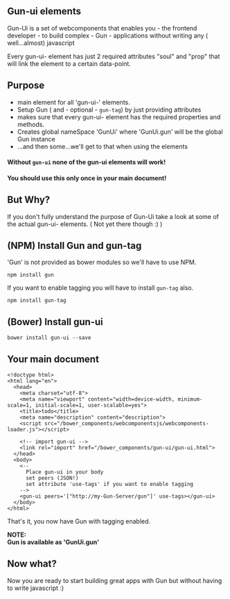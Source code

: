 ## Gun-ui elements
Gun-Ui is a set of webcomponents that enables you - the frontend developer - to build complex - Gun - applications without writing any ( well...almost) javascript

Every gun-ui- element has just 2 required attributes "soul" and "prop" that will link the element to a certain data-point.

## Purpose
* main element for all 'gun-ui-' elements.
* Setup Gun ( and - optional - `gun-tag`) by just providing attributes
* makes sure that every gun-ui- element has the required properties and methods.
* Creates global nameSpace 'GunUi' where 'GunUi.gun' will be the global Gun instance
* ...and then some...we'll get to that when using the elements

#### Without `gun-ui` none of the gun-ui elements will work!

#### You should use this only once in your main document!

## But Why?
If you don't fully understand the purpose of Gun-Ui take a look at some of the actual gun-ui- elements. ( Not yet there though :) )

## (NPM) Install Gun and gun-tag
'Gun' is not provided as bower modules so we'll have to use NPM.
```
npm install gun
```
If you want to enable tagging you will have to install `gun-tag` also.
```
npm install gun-tag
```
## (Bower) Install gun-ui
```
bower install gun-ui --save
```
## Your main document
```
<!doctype html>
<html lang="en">
  <head>
    <meta charset="utf-8">
    <meta name="viewport" content="width=device-width, minimum-scale=1, initial-scale=1, user-scalable=yes">
    <title>todo</title>
    <meta name="description" content="description">
    <script src="/bower_components/webcomponentsjs/webcomponents-loader.js"></script>

    <!-- import gun-ui -->
    <link rel="import" href="/bower_components/gun-ui/gun-ui.html">
  </head>
  <body>
    <--
      Place gun-ui in your body
      set peers (JSON!)
      set attribute 'use-tags' if you want to enable tagging
    -->
    <gun-ui peers='["http://my-Gun-Server/gun"]' use-tags></gun-ui>
  </body>
</html>
```
That's it, you now have Gun with tagging enabled.

<b>NOTE:<br>
Gun is available as 'GunUi.gun'</b>

## Now what?
Now you are ready to start building great apps with Gun but without having to write javascript :)
